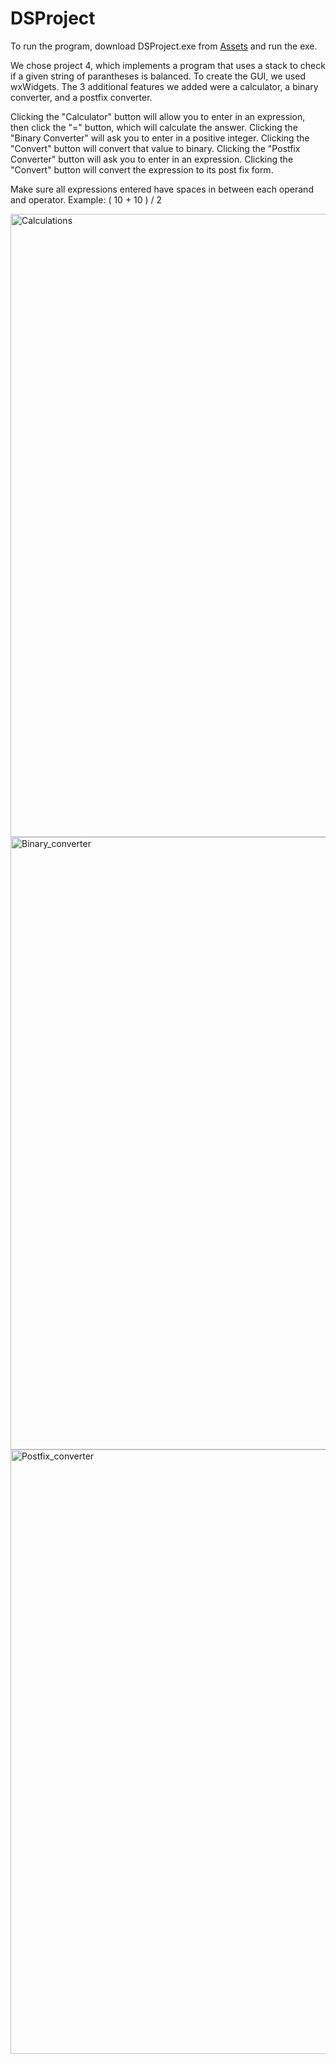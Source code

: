# DSProject

To run the program, download DSProject.exe from [Assets](https://github.com/lisal00/DSProject/releases/tag/bobby) and run the exe. 

We chose project 4, which implements a program that uses a stack to check if a given string of parantheses is balanced. To create the GUI, we used wxWidgets. The 3 additional features we added were a calculator, a binary converter, and a postfix converter.

Clicking the "Calculator" button will allow you to enter in an expression, then click the "=" button, which will calculate the answer. Clicking the "Binary Converter" will ask you to enter in a positive integer. Clicking the "Convert" button will convert that value to binary. Clicking the "Postfix Converter" button will ask you to enter in an expression. Clicking the "Convert" button will convert the expression to its post fix form. 

Make sure all expressions entered have spaces in between each operand and operator. Example: ( 10 + 10 ) / 2


<img width="997" alt="Calculations" src="https://github.com/lisal00/DSProject/assets/71297716/70caf09b-7986-4187-a7fb-57fa056af922">
<img width="980" alt="Binary_converter" src="https://github.com/lisal00/DSProject/assets/71297716/6d4ea724-9de3-4e4e-bae1-f488a8b4b761">
<img width="967" alt="Postfix_converter" src="https://github.com/lisal00/DSProject/assets/71297716/8da713b5-b0c4-4ca9-bb7c-7e3df6dabf29">
